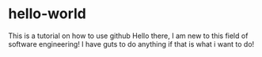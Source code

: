 # hello-world
This is a tutorial on how to use github
Hello there, I am new to this field of software engineering!
I have guts to do anything if that is what i want to do!
